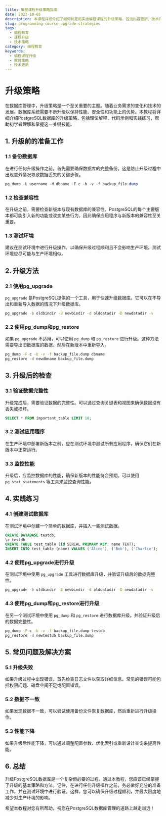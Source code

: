 ```yaml
---
title: 编程课程升级策略指南
date: 2023-10-05
description: 本课程详细介绍了如何制定和实施编程课程的升级策略，包括内容更新、技术升级和市场推广等方面。
slug: programming-course-upgrade-strategies
tags:
  - 编程教育
  - 课程升级
  - 技术策略
category: 编程教育
keywords:
  - 编程课程升级
  - 教育策略
  - 技术更新
---
```


# 升级策略

在数据库管理中，升级策略是一个至关重要的主题。随着业务需求的变化和技术的发展，数据库系统需要不断升级以保持性能、安全性和功能上的优势。本教程将详细介绍PostgreSQL数据库的升级策略，包括理论解释、代码示例和实践练习，帮助初学者理解和掌握这一关键技能。

## 1. 升级前的准备工作

### 1.1 备份数据库

在进行任何升级操作之前，首先需要确保数据库的完整备份。这是防止升级过程中出现意外情况导致数据丢失的关键步骤。

```sql
pg_dump -U username -d dbname -F c -b -v -f backup_file.dump
```

### 1.2 检查兼容性

在升级之前，需要检查新版本与现有数据库的兼容性。PostgreSQL的每个主要版本都可能引入新的功能或改变某些行为，因此确保应用程序与新版本的兼容性至关重要。

### 1.3 测试环境

建议在测试环境中进行升级操作，以确保升级过程顺利且不会影响生产环境。测试环境应尽可能与生产环境相似。

## 2. 升级方法

### 2.1 使用pg_upgrade

`pg_upgrade` 是PostgreSQL提供的一个工具，用于快速升级数据库。它可以在不导出和重新导入数据的情况下升级数据库。

```bash
pg_upgrade -b oldbindir -B newbindir -d olddatadir -D newdatadir -v
```

### 2.2 使用pg_dump和pg_restore

如果 `pg_upgrade` 不适用，可以使用 `pg_dump` 和 `pg_restore` 进行升级。这种方法需要导出旧数据库的数据，然后在新版本中重新导入。

```bash
pg_dump -F c -b -v -f backup_file.dump dbname
pg_restore -d newdbname backup_file.dump
```

## 3. 升级后的检查

### 3.1 验证数据完整性

升级完成后，需要验证数据的完整性。可以通过查询关键表和视图来确保数据没有丢失或损坏。

```sql
SELECT * FROM important_table LIMIT 10;
```

### 3.2 测试应用程序

在生产环境中部署新版本之前，应在测试环境中测试所有应用程序，确保它们在新版本中正常运行。

### 3.3 监控性能

升级后，应监控数据库的性能，确保新版本的性能符合预期。可以使用 `pg_stat_statements` 等工具来监控查询性能。

## 4. 实践练习

### 4.1 创建测试数据库

在测试环境中创建一个简单的数据库，并插入一些测试数据。

```sql
CREATE DATABASE testdb;
\c testdb
CREATE TABLE test_table (id SERIAL PRIMARY KEY, name TEXT);
INSERT INTO test_table (name) VALUES ('Alice'), ('Bob'), ('Charlie');
```

### 4.2 使用pg_upgrade进行升级

在测试环境中使用 `pg_upgrade` 工具进行数据库升级，并验证升级后的数据完整性。

```bash
pg_upgrade -b oldbindir -B newbindir -d olddatadir -D newdatadir -v
```

### 4.3 使用pg_dump和pg_restore进行升级

在另一个测试环境中使用 `pg_dump` 和 `pg_restore` 进行数据库升级，并验证升级后的数据完整性。

```bash
pg_dump -F c -b -v -f backup_file.dump testdb
pg_restore -d newtestdb backup_file.dump
```

## 5. 常见问题及解决方案

### 5.1 升级失败

如果升级过程中出现错误，首先检查日志文件以获取详细信息。常见的错误可能包括权限问题、磁盘空间不足或配置错误。

### 5.2 数据不一致

如果发现数据不一致，可以尝试使用备份文件恢复数据库，然后重新进行升级操作。

### 5.3 性能下降

如果升级后性能下降，可以通过调整配置参数、优化索引或重新设计查询来提高性能。

## 6. 总结

升级PostgreSQL数据库是一个复杂但必要的过程。通过本教程，您应该已经掌握了升级的基本策略和方法。记住，在进行任何升级操作之前，务必做好充分的准备工作，并在测试环境中进行验证。这样，您可以确保升级过程顺利，并最大限度地减少对生产环境的影响。

希望本教程对您有所帮助，祝您在PostgreSQL数据库管理的道路上越走越远！
